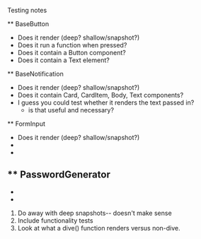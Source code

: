 Testing notes

** BaseButton
- Does it render (deep? shallow/snapshot?)
- Does it run a function when pressed?
- Does it contain a Button component?
- Does it contain a Text element?

** BaseNotification
- Does it render (deep? shallow/snapshot?)
- Does it contain Card, CardItem, Body, Text components?
- I guess you could test whether it renders the text passed in?
    - is that useful and necessary?

** FormInput
- Does it render (deep? shallow/snapshot?)
- 
- 

** PasswordGenerator
- 
- 
- 

1. Do away with deep snapshots-- doesn't make sense
2. Include functionality tests
3. Look at what a dive() function renders versus non-dive. 